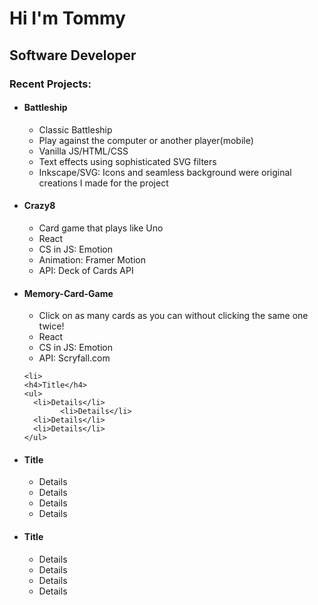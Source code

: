 <h1>Hi I'm Tommy</h1>
<h2>Software Developer</h2>
<h3>Recent Projects:</h3>
<ul>
  <li>
    <h4>Battleship</h4>
    <ul>
      <li>Classic Battleship</li>
      <li>Play against the computer or another player(mobile)</li>
      <li>Vanilla JS/HTML/CSS</li>
      <li>Text effects using sophisticated SVG filters</li>
      <li>Inkscape/SVG: Icons and seamless background were original creations I made for the project</li>
    </ul>
  </li>
  <li>
    <h4>Crazy8</h4>
    <ul>
      <li>Card game that plays like Uno</li>
      <li>React</li>
      <li>CS in JS: Emotion</li>
      <li>Animation: Framer Motion</li>
      <li>API: Deck of Cards API</li>
    </ul>
  </li>
    <li>
    <h4>Memory-Card-Game</h4>
    <ul>
      <li>Click on as many cards as you can without clicking the same one twice!</li>
      <li>React</li>
      <li>CS in JS: Emotion</li>
      <li>API: Scryfall.com</li>
    </ul>
  </li>
    
    <li>
    <h4>Title</h4>
    <ul>
      <li>Details</li>
            <li>Details</li>
      <li>Details</li>
      <li>Details</li>
    </ul>
  </li>
    <li>
    <h4>Title</h4>
    <ul>
      <li>Details</li>
            <li>Details</li>
      <li>Details</li>
      <li>Details</li>
    </ul>
  </li>
    <li>
    <h4>Title</h4>
    <ul>
      <li>Details</li>
            <li>Details</li>
      <li>Details</li>
      <li>Details</li>
    </ul>
  </li>
</ul>

